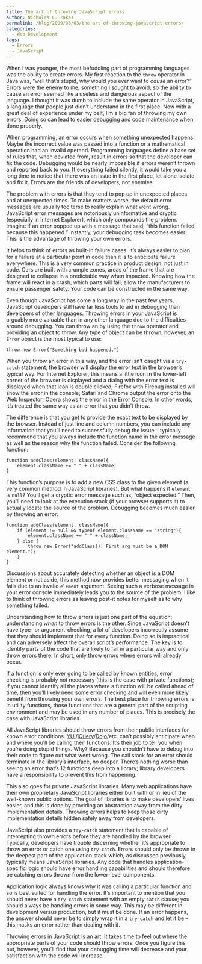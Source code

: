 ```yaml
---
title: The art of throwing JavaScript errors
author: Nicholas C. Zakas
permalink: /blog/2009/03/03/the-art-of-throwing-javascript-errors/
categories:
  - Web Development
tags:
  - Errors
  - JavaScript
---
```

When I was younger, the most befuddling part of programming languages was the ability to create errors. My first reaction to the `throw` operator in Java was, &#8220;well that&#8217;s stupid, why would you ever want to *cause* an error?&#8221; Errors were the enemy to me, something I sought to avoid, so the ability to cause an error seemed like a useless and dangerous aspect of the language. I thought it was dumb to include the same operator in JavaScript, a language that people just didn&#8217;t understand in the first place. Now with a great deal of experience under my belt, I&#8217;m a big fan of throwing my own errors. Doing so can lead to easier debugging and code maintenance when done properly.

When programming, an error occurs when something unexpected happens. Maybe the incorrect value was passed into a function or a mathematical operation had an invalid operand. Programming languages define a base set of rules that, when deviated from, result in errors so that the developer can fix the code. Debugging would be nearly impossible if errors weren&#8217;t thrown and reported back to you. If everything failed silently, it would take you a long time to notice that there was an issue in the first place, let alone isolate and fix it. Errors are the friends of developers, not enemies.

The problem with errors is that they tend to pop up in unexpected places and at unexpected times. To make matters worse, the default error messages are usually too terse to really explain what went wrong. JavaScript error messages are notoriously uninformative and cryptic (especially in Internet Explorer), which only compounds the problem. Imagine if an error popped up with a message that said, &#8220;this function failed because this happened.&#8221; Instantly, your debugging task becomes easier. This is the advantage of throwing your own errors.

It helps to think of errors as built-in failure cases. It&#8217;s always easier to plan for a failure at a particular point in code than it is to anticipate failure everywhere. This is a very common practice in product design, not just in code. Cars are built with crumple zones, areas of the frame that are designed to collapse in a predictable way when impacted. Knowing how the frame will react in a crash, which parts will fail, allow the manufacturers to ensure passenger safety. Your code can be constructed in the same way.

Even though JavaScript has come a long way in the past few years, JavaScript developers still have far less tools to aid in debugging than developers of other languages. Throwing errors in your JavaScript is arguably more valuable than in any other language due to the difficulties around debugging. You can throw an by using the `throw` operator and providing an object to throw. Any type of object can be thrown, however, an `Error` object is the most typical to use:

    throw new Error("Something bad happened.")

When you throw an error in this way, and the error isn&#8217;t caught via a `try-catch` statement, the browser will display the error text in the browser&#8217;s typical way. For Internet Explorer, this means a little icon in the lower-left corner of the browser is displayed and a dialog with the error text is displayed when that icon is double clicked; Firefox with Firebug installed will show the error in the console; Safari and Chrome output the error onto the Web Inspector; Opera shows the error in the Error Console. In other words, it&#8217;s treated the same way as an error that you didn&#8217;t throw.

The difference is that you get to provide the exact text to be displayed by the browser. Instead of just line and column numbers, you can include any information that you&#8217;ll need to successfully debug the issue. I typically recommend that you always include the function name in the error message as well as the reason why the function failed. Consider the following function:

    function addClass(element, className){
        element.className += " " + className;
    }

This function&#8217;s purpose is to add a new CSS class to the given element (a very common method in JavaScript libraries). But what happens if `element` is `null`? You&#8217;ll get a cryptic error message such as, &#8220;object expected.&#8221; Then, you&#8217;ll need to look at the execution stack (if your browser supports it) to actually locate the source of the problem. Debugging becomes much easier by throwing an error:

    function addClass(element, className){
        if (element != null && typeof element.className == "string"){
            element.className += " " + className;
        } else {
            throw new Error("addClass(): First arg must be a DOM element.");
        }
    }

Discussions about accurately detecting whether an object is a DOM element or not aside, this method now provides better messaging when it fails due to an invalid `element` argument. Seeing such a verbose message in your error console immediately leads you to the source of the problem. I like to think of throwing errors as leaving post-it notes for myself as to why something failed.

Understanding how to throw errors is just one part of the equation; understanding *when* to throw errors is the other. Since JavaScript doesn&#8217;t have type- or argument-checking, a lot of developers incorrectly assume that they should implement that for every function. Doing so is impractical and can adversely affect the overall script&#8217;s performance. The key is to identify parts of the code that are likely to fail in a particular way and only throw errors there. In short, only throw errors where errors will already occur.

If a function is only ever going to be called by known entities, error checking is probably not necessary (this is the case with private functions); if you cannot identify all the places where a function will be called ahead of time, then you&#8217;ll likely need some error checking and will even more likely benefit from throwing your own errors. The best place for throwing errors is in utility functions, those functions that are a general part of the scripting environment and may be used in any number of places. This is precisely the case with JavaScript libraries.

All JavaScript libraries should throw errors from their public interfaces for known error conditions. [YUI][1]/[jQuery][2]/[Dojo][3]/etc. can&#8217;t possibly anticipate when and where you&#8217;ll be calling their functions. It&#8217;s their job to tell you when you&#8217;re doing stupid things. Why? Because you shouldn&#8217;t have to debug into their code to figure out what went wrong. The call stack for an error should terminate in the library&#8217;s interface, no deeper. There&#8217;s nothing worse than seeing an error that&#8217;s 12 functions deep into a library; library developers have a responsibility to prevent this from happening.

This also goes for private JavaScript libraries. Many web applications have their own proprietary JavaScript libraries either built with or in lieu of the well-known public options. The goal of libraries is to make developers&#8217; lives easier, and this is done by providing an abstraction away from the dirty implementation details. Throwing errors helps to keep those dirty implementation details hidden safely away from developers.

JavaScript also provides a `try-catch` statement that is capable of intercepting thrown errors before they are handled by the browser. Typically, developers have trouble discerning whether it&#8217;s appropriate to throw an error or catch one using `try-catch`. Errors should only be thrown in the deepest part of the application stack which, as discussed previously, typically means JavaScript libraries. Any code that handles application-specific logic should have error handling capabilities and should therefore be catching errors thrown from the lower-level components.

Application logic always knows why it was calling a particular function and so is best suited for handling the error. It&#8217;s important to mention that you should never have a `try-catch` statement with an empty `catch` clause; you should always be handling errors in some way. This may be different in development versus production, but it must be done. If an error happens, the answer should never be to simply wrap it in a `try-catch` and let it be &#8211; this masks an error rather than dealing with it.

Throwing errors in JavaScript is an art. It takes time to feel out where the appropriate parts of your code should throw errors. Once you figure this out, however, you&#8217;ll find that your debugging time will decrease and your satisfaction with the code will increase.

 [1]: http://developer.yahoo.com/yui/
 [2]: http://www.jquery.com/
 [3]: http://www.dojotoolkit.org/
